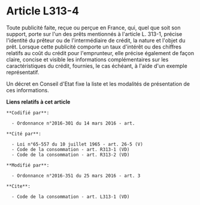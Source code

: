 # Article L313-4

Toute publicité faite, reçue ou perçue en France, qui, quel que soit son support, porte sur l'un des prêts mentionnés à
l'article L. 313-1, précise l'identité du prêteur ou de l'intermédiaire de crédit, la nature et l'objet du prêt. Lorsque
cette publicité comporte un taux d'intérêt ou des chiffres relatifs au coût du crédit pour l'emprunteur, elle précise
également de façon claire, concise et visible les informations complémentaires sur les caractéristiques du crédit, fournies,
le cas échéant, à l'aide d'un exemple représentatif. 

Un décret en Conseil d'Etat fixe la liste et les modalités de présentation de ces informations.

**Liens relatifs à cet article**

	**Codifié par**:

	  - Ordonnance n°2016-301 du 14 mars 2016 - art.

	**Cité par**:

	  - Loi n°65-557 du 10 juillet 1965 - art. 26-5 (V)
	  - Code de la consommation - art. R313-1 (VD)
	  - Code de la consommation - art. R313-2 (VD)

	**Modifié par**:

	  - Ordonnance n°2016-351 du 25 mars 2016 - art. 3

	**Cite**:

	  - Code de la consommation - art. L313-1 (VD)
